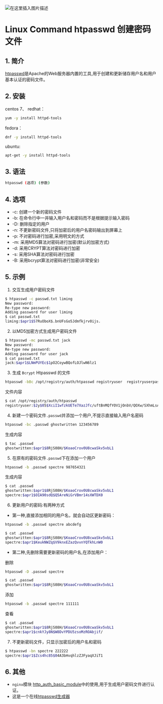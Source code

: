 ![在这里插入图片描述](https://i-blog.csdnimg.cn/blog_migrate/8573c76579618f60adfd5dcffc9af985.png)




#  Linux Command htpasswd 创建密码文件
## 1.  简介
[htpasswd](https://httpd.apache.org/docs/2.4/programs/htpasswd.html)是Apache的Web服务器内置的工具,用于创建和更新储存用户名和用户基本认证的密码文件。

## 2. 安装
centos 7、 redhat：
```bash
yum -y install httpd-tools
```
fedora：

```bash
dnf -y install httpd-tools
```
ubuntu:

```bash
apt-get -y install httpd-tools
```
## 3. 语法

```bash
htpasswd (选项) (参数)
```
## 4. 选项
- -c: 创建一个新的密码文件
- -b: 在命令行中一并输入用户名和密码而不是根据提示输入密码
- -D: 删除指定的用户
- -n: 不更新密码文件,只将加密后的用户名密码输出到屏幕上
- -p: 不对密码进行加密,采用明文的方式
- -m: 采用MD5算法对密码进行加密(默认的加密方式)
- -d: 采用CRYPT算法对密码进行加密
- -s: 采用SHA算法对密码进行加密
- -B: 采用bcrypt算法对密码进行加密(非常安全)

## 5. 示例
1. 交互生成用户密码文件

```bash
$ htpasswd -c passwd.txt liming
New password:
Re-type new password:
Adding password for user liming
$ cat passwd.txt
liming:$apr1$57RuOboX$.bnUFsGo5Jdmfkjrv0ijs.
```
2. 以MD5加密方式生成用户密码文件

```bash
$ htpasswd -mc passwd.txt jack
New password:
Re-type new password:
Adding password for user jack
$ cat passwd.txt
jack:$apr1$LNmPUYEc$1pO2CoywBQofLOJlwN6lz1
```

3. 生成 `Bcrypt` Htpasswd 的文件

```bash
htpasswd -bBc /opt/registry/auth/htpasswd registryuser  registryuserpassword
```
文件内容

```bash
$ cat /opt/registry/auth/htpasswd
registryuser:$2y$05$XciI1wfzkUETe7XazJfc/uftBnMQfYOV1jOnbV/QOXw/SXhmLsApK
```

4. 新建一个密码文件`.passwd`并添加一个用户,不提示直接输入用户名密码

```bash
htpasswd -bc .passwd ghostwritten 123456789
```
生成内容
```bash
$ tac .passwd
ghostwritten:$apr1$8RjS08H/$KoaoCrov0U8cwaSkv5vbL1
```

5. 在原有的密码文件`.passwd`下在添加一个用户

```bash
htpasswd -b .passwd spectre 987654321
```
生成内容

```bash
$ cat .passwd
ghostwritten:$apr1$8RjS08H/$KoaoCrov0U8cwaSkv5vbL1
spectre:$apr1$OIA90sdQ$Q5AreNiGrVBmr14sXWTDX0
```
6. 更新用户的密码:有两种方式
- 第一种,直接添加相同的用户名，就会自动区更新密码：

```bash
htpasswd -b .passwd spectre abcdefg
```

```bash
$ cat .passwd
ghostwritten:$apr1$8RjS08H/$KoaoCrov0U8cwaSkv5vbL1
spectre:$apr1$KeukNWZq$V9knxEZazQvvnYQTkhLnW0
```
- 第二种,先删除需要更新密码的用户名,在添加用户：

删除

```bash
htpasswd -D .passwd spectre
```
```bash
$ cat .passwd
ghostwritten:$apr1$8RjS08H/$KoaoCrov0U8cwaSkv5vbL1
```
添加

```bash
htpasswd -b .passwd spectre 111111
```
查看

```bash
$ cat .passwd
ghostwritten:$apr1$8RjS08H/$KoaoCrov0U8cwaSkv5vbL1
spectre:$apr1$cnkYJy8N$W8DvYPDU5zsoMzROAbjif/
```
7. 不更新密码文件，只显示加密后的用户名和密码

```bash
$ htpasswd -bn spectre 222222
spectre:$apr1$Zcs4hc85$04A3bHvqhlzZJFyaqXJiT1
```
## 6. 其他
- `nginx`模块 [http_auth_basic_module](https://nginx.org/en/docs/http/ngx_http_auth_basic_module.html)中的使用,用于生成用户密码文件进行认证。
- 这是一个在线[htpasswd生成器](https://tool.oschina.net/htpasswd)


